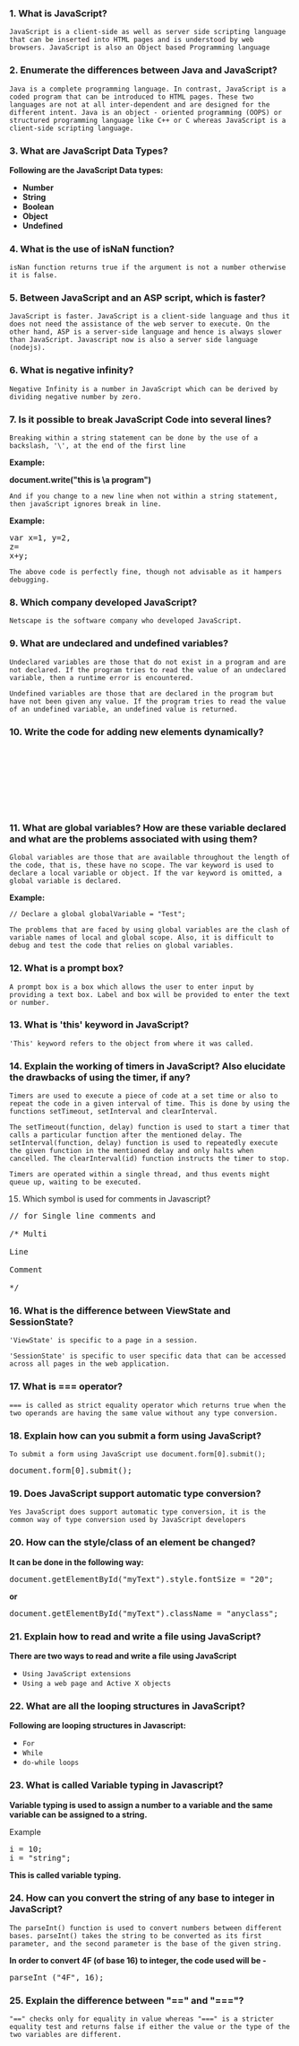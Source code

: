 ### 1. What is JavaScript?

`JavaScript is a client-side as well as server side scripting language that can be inserted into HTML pages and is understood by web browsers. JavaScript is also an Object based Programming language`

### 2. Enumerate the differences between Java and JavaScript?

`Java is a complete programming language. In contrast, JavaScript is a coded program that can be introduced to HTML pages. These two languages are not at all inter-dependent and are designed for the different intent. Java is an object - oriented programming (OOPS) or structured programming language like C++ or C whereas JavaScript is a client-side scripting language.`

### 3. What are JavaScript Data Types?

**Following are the JavaScript Data types:**

- **Number**
- **String**
- **Boolean**
- **Object**
- **Undefined**

### 4. What is the use of isNaN function?

`isNan function returns true if the argument is not a number otherwise it is false.`

### 5. Between JavaScript and an ASP script, which is faster?

`JavaScript is faster. JavaScript is a client-side language and thus it does not need the assistance of the web server to execute. On the other hand, ASP is a server-side language and hence is always slower than JavaScript. Javascript now is also a server side language (nodejs).`

### 6. What is negative infinity?

`Negative Infinity is a number in JavaScript which can be derived by dividing negative number by zero.`

### 7. Is it possible to break JavaScript Code into several lines?

`Breaking within a string statement can be done by the use of a backslash, '\', at the end of the first line`

**Example:**

**document.write("this is \a program")**

`And if you change to a new line when not within a string statement, then javaScript ignores break in line.`

**Example:**

<pre>var x=1, y=2,
z=
x+y;</pre>


`The above code is perfectly fine, though not advisable as it hampers debugging.`

### 8. Which company developed JavaScript?

`Netscape is the software company who developed JavaScript.`

### 9. What are undeclared and undefined variables?

`Undeclared variables are those that do not exist in a program and are not declared. If the program tries to read the value of an undeclared variable, then a runtime error is encountered.`

`Undefined variables are those that are declared in the program but have not been given any value. If the program tries to read the value of an undefined variable, an undefined value is returned.`

### 10. Write the code for adding new elements dynamically?
<pre>
<html> 
<head> 
<title>t1</title> 
<script type="text/javascript"> 
	function addNode() { var newP = document.createElement("p"); 
	var textNode = document.createTextNode(" This is a new text node"); 
	newP.appendChild(textNode); document.getElementById("firstP").appendChild(newP); } 
</script> </head> 
<body></body> 
</html>
</pre>


### 11. What are global variables? How are these variable declared and what are the problems associated with using them?

`Global variables are those that are available throughout the length of the code, that is, these have no scope. The var keyword is used to declare a local variable or object. If the var keyword is omitted, a global variable is declared.`

**Example:**

`// Declare a global globalVariable = "Test";`

`The problems that are faced by using global variables are the clash of variable names of local and global scope. Also, it is difficult to debug and test the code that relies on global variables.`

### 12. What is a prompt box?

`A prompt box is a box which allows the user to enter input by providing a text box. Label and box will be provided to enter the text or number.`

### 13. What is 'this' keyword in JavaScript?

`'This' keyword refers to the object from where it was called.`

### 14. Explain the working of timers in JavaScript? Also elucidate the drawbacks of using the timer, if any?


`Timers are used to execute a piece of code at a set time or also to repeat the code in a given interval of time. This is done by using the functions setTimeout, setInterval and clearInterval.`

`The setTimeout(function, delay) function is used to start a timer that calls a particular function after the mentioned delay. The setInterval(function, delay) function is used to repeatedly execute the given function in the mentioned delay and only halts when cancelled. The clearInterval(id) function instructs the timer to stop.`

`Timers are operated within a single thread, and thus events might queue up, waiting to be executed.`

15. Which symbol is used for comments in Javascript?

<pre>// for Single line comments and

/* Multi

Line

Comment

*/</pre>


### 16. What is the difference between ViewState and SessionState?

`'ViewState' is specific to a page in a session.`

`'SessionState' is specific to user specific data that can be accessed across all pages in the web application.`


### 17. What is === operator?
`=== is called as strict equality operator which returns true when the two operands are having the same value without any type conversion.`

### 18. Explain how can you submit a form using JavaScript?

`To submit a form using JavaScript use document.form[0].submit();`
<pre>
document.form[0].submit();
</pre>

### 19. Does JavaScript support automatic type conversion?

`Yes JavaScript does support automatic type conversion, it is the common way of type conversion used by JavaScript developers`

### 20. How can the style/class of an element be changed?

**It can be done in the following way:**

<pre>
document.getElementById("myText").style.fontSize = "20";
</pre>

**or**

<pre>
document.getElementById("myText").className = "anyclass";
</pre>


### 21. Explain how to read and write a file using JavaScript?

**There are two ways to read and write a file using JavaScript**

- `Using JavaScript extensions`
- `Using a web page and Active X objects`

### 22. What are all the looping structures in JavaScript?

**Following are looping structures in Javascript:**

- `For`
- `While`
- `do-while loops`

### 23. What is called Variable typing in Javascript?

**Variable typing is used to assign a number to a variable and the same variable can be assigned to a string.**

Example
<pre>
i = 10;
i = "string";
</pre>
**This is called variable typing.**

### 24. How can you convert the string of any base to integer in JavaScript?

`The parseInt() function is used to convert numbers between different bases. parseInt() takes the string to be converted as its first parameter, and the second parameter is the base of the given string.`

**In order to convert 4F (of base 16) to integer, the code used will be -**

<pre>parseInt ("4F", 16);</pre>

### 25. Explain the difference between "==" and "==="?

`"==" checks only for equality in value whereas "===" is a stricter equality test and returns false if either the value or the type of the two variables are different.`
